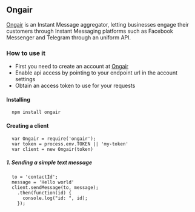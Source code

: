 ## Ongair

[Ongair](https://ongair.im) is an Instant Message aggregator, letting businesses engage their customers through Instant Messaging platforms such as Facebook Messenger and Telegram through an uniform API.

### How to use it
- First you need to create an account at [Ongair](https://ongair.im)
- Enable api access by pointing to your endpoint url in the account settings
- Obtain an access token to use for your requests

#### Installing

```
  npm install ongair
```

#### Creating a client

```
  var Ongair = require('ongair');
  var token = process.env.TOKEN || 'my-token'
  var client = new Ongair(token)
```

##### 1. Sending a simple text message

```
  to = 'contactId';
  message = 'Hello world'
  client.sendMessage(to, message);
    .then(function(id) {
      console.log("id: ", id);
    });
```
